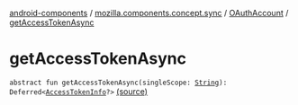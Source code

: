 [android-components](../../index.md) / [mozilla.components.concept.sync](../index.md) / [OAuthAccount](index.md) / [getAccessTokenAsync](./get-access-token-async.md)

# getAccessTokenAsync

`abstract fun getAccessTokenAsync(singleScope: `[`String`](https://kotlinlang.org/api/latest/jvm/stdlib/kotlin/-string/index.html)`): Deferred<`[`AccessTokenInfo`](../-access-token-info/index.md)`?>` [(source)](https://github.com/mozilla-mobile/android-components/blob/master/components/concept/sync/src/main/java/mozilla/components/concept/sync/OAuthAccount.kt#L43)